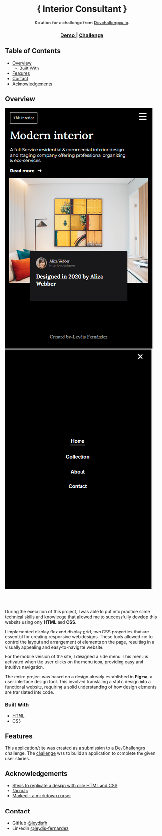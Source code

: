 <!-- Please update value in the {}  -->

<h1 align="center">{ Interior Consultant }</h1>

<div align="center">
   Solution for a challenge from  <a href="http://devchallenges.io" target="_blank">Devchallenges.io</a>.
</div>

<div align="center">
  <h3>
    <a href="https://interior-consultant-ten-drab.vercel.app/">
      Demo
    </a>
    <span> | </span>
    <a href="https://devchallenges.io/challenges/Jymh2b2FyebRTUljkNcb">
      Challenge
    </a>
  </h3>
</div>

<!-- TABLE OF CONTENTS -->

## Table of Contents

- [Overview](#overview)
  - [Built With](#built-with)
- [Features](#features)
- [Contact](#contact)
- [Acknowledgements](#acknowledgements)

<!-- OVERVIEW -->

## Overview

![screenshot](mobile.png)
![screenshot](menu.png)

<br>
<br>

During the execution of this project, I was able to put into practice some technical skills and knowledge that allowed me to successfully develop this website using only **HTML** and **CSS**.

I implemented display flex and display grid, two CSS properties that are essential for creating responsive web designs. These tools allowed me to control the layout and arrangement of elements on the page, resulting in a visually appealing and easy-to-navigate website.

For the mobile version of the site, I designed a side menu. This menu is activated when the user clicks on the menu icon, providing easy and intuitive navigation.

The entire project was based on a design already established in **Figma**, a user interface design tool. This involved translating a static design into a functional website, requiring a solid understanding of how design elements are translated into code.
<br>
### Built With

<!-- This section should list any major frameworks that you built your project using. Here are a few examples.-->

- [HTML](https://html.org/)
- [CSS](https://css.org/)


## Features

<!-- List the features of your application or follow the template. Don't share the figma file here :) -->

This application/site was created as a submission to a [DevChallenges](https://devchallenges.io/challenges) challenge. The [challenge](https://devchallenges.io/challenges/Jymh2b2FyebRTUljkNcb) was to build an application to complete the given user stories.

## Acknowledgements

<!-- This section should list any articles or add-ons/plugins that helps you to complete the project. This is optional but it will help you in the future. For exmpale -->

- [Steps to replicate a design with only HTML and CSS](https://devchallenges-blogs.web.app/how-to-replicate-design/)
- [Node.js](https://nodejs.org/)
- [Marked - a markdown parser](https://github.com/chjj/marked)

## Contact

- GitHub [@leydisfh](https://github.com/leydisfh)
- Linkedin [@leydis-fernandez](https://linkedin.com/in/leydis-fernández)
